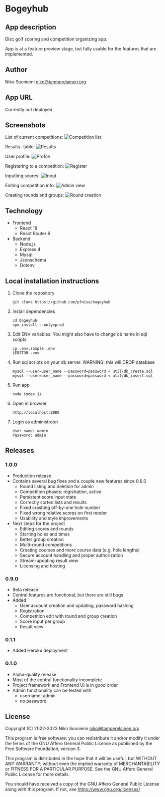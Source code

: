 # Bogeyhub

## App description

Disc golf scoring and competition organizing app.

App is at a feature preview stage, but fully usable for the features that are implemented.

## Author

Niko Suoniemi <niko@tamperelainen.org>

## App URL

Currently not deployed.

## Screenshots

List of current competitions:
![Competition list](/../screenshots/screenshots/complist.png?raw=true)

Results -table:
![Results](/../screenshots/screenshots/scoretable.png?raw=true)

User profile:
![Profile](/../screenshots/screenshots/profile.png?raw=true)

Registering to a competition:
![Register](/../screenshots/screenshots/register.png?raw=true)

Inputting scores:
![Input](/../screenshots/screenshots/scoreinput.png?raw=true)

Editing competition info:
![Admin view](/../screenshots/screenshots/admin.png?raw=true)

Creating rounds and groups:
![Round creation](/../screenshots/screenshots/createround.png?raw=true)

## Technology

* Frontend
    * React 18
    * React Router 6
* Backend
    * Node.js
    * Express 4
    * Mysql
    * Jsonschema
    * Dotenv

## Local installation instructions

1. Clone the repository
    ```
    git clone https://github.com/pfnisu/bogeyhub
    ```
2. Install dependencies
    ```
    cd bogeyhub
    npm install --only=prod
    ```
3. Edit ENV variables. You might also have to change db name in sql scripts
    ```
    cp .env.sample .env
    $EDITOR .env
    ```
4. Run sql scripts on your db server. WARNING: this will DROP database
    ```
    mysql --user=user_name --password=password < util/db_create.sql
    mysql --user=user_name --password=password < util/db_insert.sql
    ```
5. Run app
    ```
    node index.js
    ```
6. Open in browser
    ```
    http://localhost:8080
    ```
7. Login as administrator
    ```
    User name: admin
    Password: admin
    ```

## Releases

### 1.0.0

* Production release
* Contains several bug fixes and a couple new features since 0.9.0
    * Round listing and deletion for admin
    * Competition phases: registration, active
    * Persistent score input state
    * Correctly sorted lists and results
    * Fixed crashing off-by-one hole number
    * Fixed wrong relative scores on first render
    * Usability and style improvements
* Next steps for the project
    * Editing scores and rounds
    * Starting holes and times
    * Better group creation
    * Multi-round competitions
    * Creating courses and more course data (e.g. hole lengths)
    * Secure account handling and proper authorization
    * Stream-updating result view
    * Licensing and hosting

### 0.9.0

* Beta release
* Central features are functional, but there are still bugs
* Added
    * User account creation and updating, password hashing
    * Registration
    * Competition edit with round and group creation
    * Score input per group
    * Result view

### 0.1.1

* Added Heroku deployment

### 0.1.0

* Alpha-quality release
* Most of the central functionality incomplete
* Project framework and Frontend UI is in good order
* Admin functionality can be tested with
    * username: admin
    * no password

## License

Copyright (C) 2022-2023 Niko Suoniemi <niko@tamperelainen.org>

This program is free software: you can redistribute it and/or modify it under the terms of the GNU Affero General Public License as published by the Free Software Foundation, version 3.

This program is distributed in the hope that it will be useful, but WITHOUT ANY WARRANTY; without even the implied warranty of MERCHANTABILITY or FITNESS FOR A PARTICULAR PURPOSE. See the GNU Affero General Public License for more details.

You should have received a copy of the GNU Affero General Public License along with this program. If not, see <https://www.gnu.org/licenses/>
